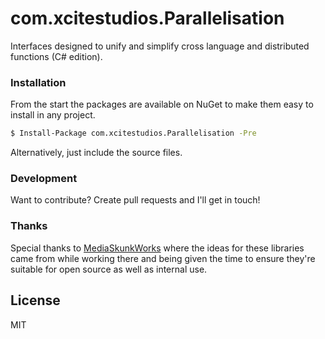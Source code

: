 # com.xcitestudios.Parallelisation

Interfaces designed to unify and simplify cross language and distributed functions (C# edition).


### Installation

From the start the packages are available on NuGet to make them easy to install in any project.

```sh
$ Install-Package com.xcitestudios.Parallelisation -Pre
```

Alternatively, just include the source files.


### Development

Want to contribute? Create pull requests and I'll get in touch!


### Thanks

Special thanks to [MediaSkunkWorks](http://www.mediaskunkworks.com/) where the ideas for these libraries 
came from while working there and being given the time to ensure they're suitable for open source as well as 
internal use.

License
----

MIT
